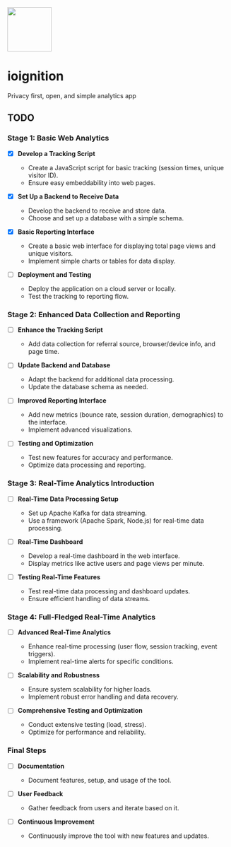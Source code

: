 <div id="header" align="left">
  <img src="https://github.com/Cijin/ioignition/assets/1990966/0c01de29-b659-4640-81cb-97235dae6bec" width="100"/>
</div> 

# ioignition
Privacy first, open, and simple analytics app

## TODO

### Stage 1: Basic Web Analytics
- [x] **Develop a Tracking Script**
  - Create a JavaScript script for basic tracking (session times, unique visitor ID).
  - Ensure easy embeddability into web pages.

- [x] **Set Up a Backend to Receive Data**
  - Develop the backend to receive and store data.
  - Choose and set up a database with a simple schema.

- [x] **Basic Reporting Interface**
  - Create a basic web interface for displaying total page views and unique visitors.
  - Implement simple charts or tables for data display.

- [ ] **Deployment and Testing**
  - Deploy the application on a cloud server or locally.
  - Test the tracking to reporting flow.

### Stage 2: Enhanced Data Collection and Reporting
- [ ] **Enhance the Tracking Script**
  - Add data collection for referral source, browser/device info, and page time.

- [ ] **Update Backend and Database**
  - Adapt the backend for additional data processing.
  - Update the database schema as needed.

- [ ] **Improved Reporting Interface**
  - Add new metrics (bounce rate, session duration, demographics) to the interface.
  - Implement advanced visualizations.

- [ ] **Testing and Optimization**
  - Test new features for accuracy and performance.
  - Optimize data processing and reporting.

### Stage 3: Real-Time Analytics Introduction
- [ ] **Real-Time Data Processing Setup**
  - Set up Apache Kafka for data streaming.
  - Use a framework (Apache Spark, Node.js) for real-time data processing.

- [ ] **Real-Time Dashboard**
  - Develop a real-time dashboard in the web interface.
  - Display metrics like active users and page views per minute.

- [ ] **Testing Real-Time Features**
  - Test real-time data processing and dashboard updates.
  - Ensure efficient handling of data streams.

### Stage 4: Full-Fledged Real-Time Analytics
- [ ] **Advanced Real-Time Analytics**
  - Enhance real-time processing (user flow, session tracking, event triggers).
  - Implement real-time alerts for specific conditions.

- [ ] **Scalability and Robustness**
  - Ensure system scalability for higher loads.
  - Implement robust error handling and data recovery.

- [ ] **Comprehensive Testing and Optimization**
  - Conduct extensive testing (load, stress).
  - Optimize for performance and reliability.

### Final Steps
- [ ] **Documentation**
  - Document features, setup, and usage of the tool.

- [ ] **User Feedback**
  - Gather feedback from users and iterate based on it.

- [ ] **Continuous Improvement**
  - Continuously improve the tool with new features and updates.
